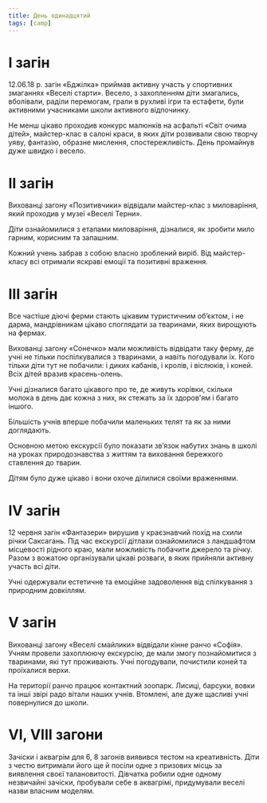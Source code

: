 ```yaml
---
title: День одинадцятий
tags: [camp]
---
```


# І загін

12.06.18 р. загін «Бджілка» приймав активну участь у спортивних змаганнях «Веселі старти». Весело, з захопленням діти змагались, вболівали, раділи перемогам, грали в рухливі ігри та естафети, були активними учасниками школи активного відпочинку.

Не менш цікаво проходив конкурс малюнків на асфальті «Світ очима дітей», майстер-клас в салоні краси, в яких діти розвивали свою творчу уяву, фантазію, образне мислення, спостережливість. День промайнув дуже швидко і весело.

<slideshow id="72157696249544551"></slideshow>

# ІІ загін

Вихованці загону «Позитивчики» відвідали майстер-клас з миловаріння, який проходив у музеї «Веселі Терни».

Діти ознайомилися з етапами миловаріння, дізналися, як зробити мило гарним, корисним та запашним.

Кожний учень забрав з собою власно зроблений виріб. Від майстер-класу всі отримали яскраві емоції та позитивні враження.

<slideshow id="72157692116378190"></slideshow>

# ІІІ загін

Все частіше діючі ферми стають цікавим туристичним об’єктом, і не дарма, мандрівникам цікаво споглядати за тваринами, яких вирощують на фермах.

Вихованці загону «Сонечко» мали можливість відвідати таку ферму, де учні не тільки поспілкувалися з тваринами, а навіть погодували їх. Кого тільки діти тут не побачили: і диких кабанів, і кролів, і віслюків, і коней. Всіх дітей вразив красень-олень.

Учні дізналися багато цікавого про те, де живуть корівки, скільки молока в день дає кожна з них, як стежать за їх здоров'ям і багато іншого.

Більшість учнів вперше побачили маленьких телят та як за ними доглядають.

Основною метою екскурсії було показати зв’язок набутих знань в школі на уроках природознавства з життям та виховання бережкого ставлення до тварин.

Дітям було дуже цікаво і вони охоче ділилися своїми враженнями.

<slideshow id="72157696245451881"></slideshow>

# IV загін

12 червня загін «Фантазери» вирушив у краєзнавчий похід на схили річки Саксагань. Під час екскурсії дітлахи ознайомилися з ландшафтом місцевості рідного краю, мали можливість побачити джерело та річку. Разом з вожатою організували цікаві розваги, в яких прийняли активну участь всі діти.

Учні одержували естетичне та емоційне задоволення від спілкування з природним довкіллям.

<slideshow id="72157670040428638"></slideshow>

# V загін

Вихованці загону «Веселі смайлики» відвідали кінне ранчо «Софія». Учням провели захоплюючу екскурсію, де мали змогу познайомитися з тваринами, які тут проживають. Учні погодували, почистили коней та проїхалися верхи.

На території ранчо працює контактний зоопарк. Лисиці, барсуки, вовки та інші звірі радо вітали наших учнів. Втомлені, але дуже щасливі учні повернулися до школи.

<slideshow id="72157697906069405"></slideshow>

# VI, VIII загони

Зачіски і аквагрім для 6, 8 загонів виявився тестом на креативність. Діти з честю витримали його ще й посіли одне з призових місць за виявлення своєї талановитості. Дівчатка робили одне одному незвичайні зачіски, пробували себе в аквагрімі, придумували веселі назви власним моделям.

<slideshow id="72157697403065574"></slideshow>
